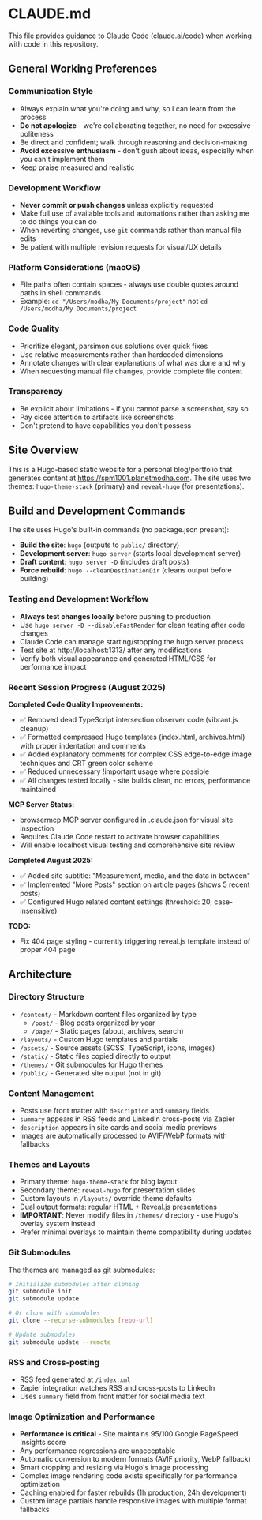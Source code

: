 # CLAUDE.md

This file provides guidance to Claude Code (claude.ai/code) when working with code in this repository.

## General Working Preferences

### Communication Style
- Always explain what you're doing and why, so I can learn from the process
- **Do not apologize** - we're collaborating together, no need for excessive politeness
- Be direct and confident; walk through reasoning and decision-making
- **Avoid excessive enthusiasm** - don't gush about ideas, especially when you can't implement them
- Keep praise measured and realistic

### Development Workflow
- **Never commit or push changes** unless explicitly requested
- Make full use of available tools and automations rather than asking me to do things you can do
- When reverting changes, use `git` commands rather than manual file edits
- Be patient with multiple revision requests for visual/UX details

### Platform Considerations (macOS)
- File paths often contain spaces - always use double quotes around paths in shell commands
- Example: `cd "/Users/modha/My Documents/project"` not `cd /Users/modha/My Documents/project`

### Code Quality
- Prioritize elegant, parsimonious solutions over quick fixes
- Use relative measurements rather than hardcoded dimensions
- Annotate changes with clear explanations of what was done and why
- When requesting manual file changes, provide complete file content

### Transparency
- Be explicit about limitations - if you cannot parse a screenshot, say so
- Pay close attention to artifacts like screenshots
- Don't pretend to have capabilities you don't possess

## Site Overview

This is a Hugo-based static website for a personal blog/portfolio that generates content at https://spm1001.planetmodha.com. The site uses two themes: `hugo-theme-stack` (primary) and `reveal-hugo` (for presentations).

## Build and Development Commands

The site uses Hugo's built-in commands (no package.json present):

- **Build the site**: `hugo` (outputs to `public/` directory)
- **Development server**: `hugo server` (starts local development server)
- **Draft content**: `hugo server -D` (includes draft posts)
- **Force rebuild**: `hugo --cleanDestinationDir` (cleans output before building)

### Testing and Development Workflow
- **Always test changes locally** before pushing to production
- Use `hugo server -D --disableFastRender` for clean testing after code changes
- Claude Code can manage starting/stopping the hugo server process
- Test site at http://localhost:1313/ after any modifications
- Verify both visual appearance and generated HTML/CSS for performance impact

### Recent Session Progress (August 2025)
**Completed Code Quality Improvements:**
- ✅ Removed dead TypeScript intersection observer code (vibrant.js cleanup)
- ✅ Formatted compressed Hugo templates (index.html, archives.html) with proper indentation and comments
- ✅ Added explanatory comments for complex CSS edge-to-edge image techniques and CRT green color scheme
- ✅ Reduced unnecessary !important usage where possible
- ✅ All changes tested locally - site builds clean, no errors, performance maintained

**MCP Server Status:**
- browsermcp MCP server configured in .claude.json for visual site inspection
- Requires Claude Code restart to activate browser capabilities
- Will enable localhost visual testing and comprehensive site review

**Completed August 2025:**
- ✅ Added site subtitle: "Measurement, media, and the data in between"
- ✅ Implemented "More Posts" section on article pages (shows 5 recent posts)
- ✅ Configured Hugo related content settings (threshold: 20, case-insensitive)

**TODO:**
- Fix 404 page styling - currently triggering reveal.js template instead of proper 404 page

## Architecture

### Directory Structure
- `/content/` - Markdown content files organized by type
  - `/post/` - Blog posts organized by year
  - `/page/` - Static pages (about, archives, search)
- `/layouts/` - Custom Hugo templates and partials
- `/assets/` - Source assets (SCSS, TypeScript, icons, images)
- `/static/` - Static files copied directly to output
- `/themes/` - Git submodules for Hugo themes
- `/public/` - Generated site output (not in git)

### Content Management
- Posts use front matter with `description` and `summary` fields
- `summary` appears in RSS feeds and LinkedIn cross-posts via Zapier
- `description` appears in site cards and social media previews
- Images are automatically processed to AVIF/WebP formats with fallbacks

### Themes and Layouts
- Primary theme: `hugo-theme-stack` for blog layout
- Secondary theme: `reveal-hugo` for presentation slides
- Custom layouts in `/layouts/` override theme defaults
- Dual output formats: regular HTML + Reveal.js presentations
- **IMPORTANT**: Never modify files in `/themes/` directory - use Hugo's overlay system instead
- Prefer minimal overlays to maintain theme compatibility during updates

### Git Submodules
The themes are managed as git submodules:
```bash
# Initialize submodules after cloning
git submodule init
git submodule update

# Or clone with submodules
git clone --recurse-submodules [repo-url]

# Update submodules
git submodule update --remote
```

### RSS and Cross-posting
- RSS feed generated at `/index.xml`  
- Zapier integration watches RSS and cross-posts to LinkedIn
- Uses `summary` field from front matter for social media text

### Image Optimization and Performance
- **Performance is critical** - Site maintains 95/100 Google PageSpeed Insights score
- Any performance regressions are unacceptable
- Automatic conversion to modern formats (AVIF priority, WebP fallback)
- Smart cropping and resizing via Hugo's image processing
- Complex image rendering code exists specifically for performance optimization
- Caching enabled for faster rebuilds (1h production, 24h development)
- Custom image partials handle responsive images with multiple format fallbacks